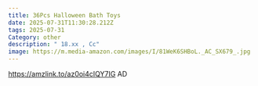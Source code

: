```yaml
---
title: 36Pcs Halloween Bath Toys
date: 2025-07-31T11:30:28.212Z
tags: 2025-07-31
Category: other
description: " 18.xx , Cc"
image: https://m.media-amazon.com/images/I/81WeK6SHBoL._AC_SX679_.jpg
---
```

https://amzlink.to/az0oi4cIQY7IG      AD
